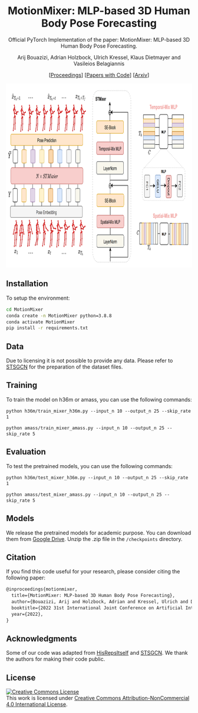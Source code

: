 
<div align="center">

<h1>MotionMixer: MLP-based 3D Human Body Pose Forecasting </h1>


Official PyTorch Implementation of the paper: MotionMixer: MLP-based 3D Human Body Pose Forecasting.

Arij Bouazizi, Adrian Holzbock, Ulrich Kressel, Klaus Dietmayer and Vasileios Belagiannis


 [[Proceedings](https://www.ijcai.org/proceedings/2022/0111.pdf)] [[Papers with Code](https://paperswithcode.com/paper/motionmixer-mlp-based-3d-human-body-pose)] [[Arxiv](https://arxiv.org/abs/2207.00499)]



</div>


<div align="right">
<img src="MotionMixer.png" height="500px">
</div>

## Installation

To setup the environment:
```sh
cd MotionMixer
conda create -n MotionMixer python=3.8.8
conda activate MotionMixer
pip install -r requirements.txt
```

## Data

Due to licensing it is not possible to provide any data. Please refer to [STSGCN](https://github.com/FraLuca/STSGCN) for the preparation of the dataset files.

## Training

To train the model on h36m or amass, you can use the following commands:
 ```
 python h36m/train_mixer_h36m.py --input_n 10 --output_n 25 --skip_rate 1 
 ```
 ```
 python amass/train_mixer_amass.py --input_n 10 --output_n 25 --skip_rate 5 
 ```
 
 ## Evaluation

To test the pretrained models, you can use the following commands:
 ```
 python h36m/test_mixer_h36m.py --input_n 10 --output_n 25 --skip_rate 1 
 ```
 ```
 python amass/test_mixer_amass.py --input_n 10 --output_n 25 --skip_rate 5 
 ```
 
 ## Models

We release the pretrained models for academic purpose. You can download them from [Google Drive](https://drive.google.com/drive/folders/1SrZpoe__Q3YXdk_TrtcxeJzRQiKAWoT5). Unzip the .zip file in the ```/checkpoints``` directory.

## Citation

If you find this code useful for your research, please consider citing the following paper:

```latex
@inproceedings{motionmixer,
  title={MotionMixer: MLP-based 3D Human Body Pose Forecasting},
  author={Bouazizi, Arij and Holzbock, Adrian and Kressel, Ulrich and Dietmayer, Klaus and Belagiannis, Vasileios},
  booktitle={2022 31st International Joint Conference on Artificial Intelligence (IJCAI 2022)},
  year={2022},
}
```

 ## Acknowledgments
 
 Some of our code was adapted from [HisRepsItself](https://github.com/wei-mao-2019/HisRepItself) and [STSGCN](https://github.com/FraLuca/STSGCN). We thank the authors for making their code public.
 
## License

<a rel="license" href="http://creativecommons.org/licenses/by-nc/4.0/">
<img alt="Creative Commons License" style="border-width:0" src="https://i.creativecommons.org/l/by-nc/4.0/88x31.png"
 /></a><br />This work is licensed under <a rel="license" href="http://creativecommons.org/licenses/by-nc/4.0/"
 >Creative Commons Attribution-NonCommercial 4.0 International License</a>.
